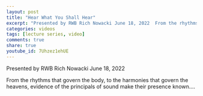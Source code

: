 ```yaml
---
layout: post
title: "Hear What You Shall Hear"
excerpt: "Presented by RWB Rich Nowacki June 18, 2022  From the rhythms that govern the body, to the harmonies that govern the heavens, evidence of the principals of sound make their presence known...."
categories: videos
tags: [lecture series, video]
comments: true
share: true
youtube_id: 7Uhzez1ehUE
---
```


Presented by RWB Rich Nowacki
June 18, 2022

From the rhythms that govern the body, to the harmonies that govern the heavens, evidence of the principals of sound make their presence known....

